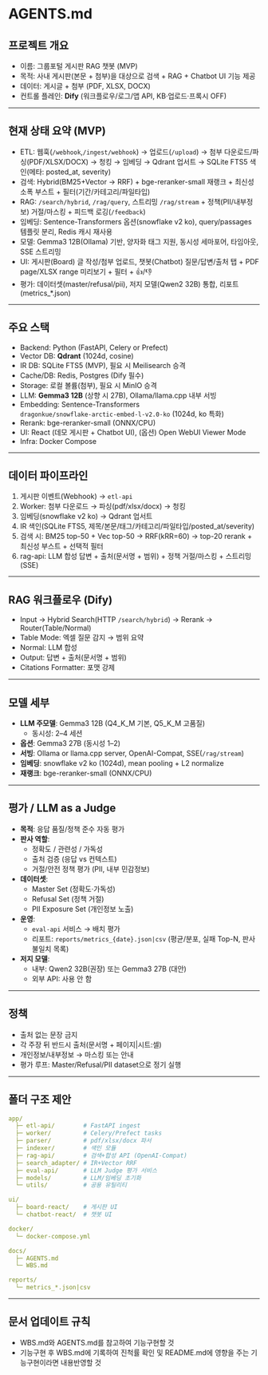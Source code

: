 # AGENTS.md

## 프로젝트 개요
- 이름: 그룹포털 게시판 RAG 챗봇 (MVP)
- 목적: 사내 게시판(본문 + 첨부)을 대상으로 검색 + RAG + Chatbot UI 기능 제공
- 데이터: 게시글 + 첨부 (PDF, XLSX, DOCX)
- 컨트롤 플레인: **Dify** (워크플로우/로그/앱 API, KB·업로드·프록시 OFF)

---

## 현재 상태 요약 (MVP)
- ETL: 웹훅(`/webhook`,`/ingest/webhook`) → 업로드(`/upload`) → 첨부 다운로드/파싱(PDF/XLSX/DOCX) → 청킹 → 임베딩 → Qdrant 업서트 → SQLite FTS5 색인(메타: posted_at, severity)
- 검색: Hybrid(BM25+Vector → RRF) + bge-reranker-small 재랭크 + 최신성 소폭 부스트 + 필터(기간/카테고리/파일타입)
- RAG: `/search/hybrid`, `/rag/query`, 스트리밍 `/rag/stream` + 정책(PII/내부정보) 거절/마스킹 + 피드백 로깅(`/feedback`)
- 임베딩: Sentence-Transformers 옵션(snowflake v2 ko), query/passages 템플릿 분리, Redis 캐시 재사용
- 모델: Gemma3 12B(Ollama) 기반, 양자화 태그 지원, 동시성 세마포어, 타임아웃, SSE 스트리밍
- UI: 게시판(Board) 글 작성/첨부 업로드, 챗봇(Chatbot) 질문/답변/출처 탭 + PDF page/XLSX range 미리보기 + 필터 + 👍/👎
- 평가: 데이터셋(master/refusal/pii), 저지 모델(Qwen2 32B) 통합, 리포트(metrics_*.json)

---

## 주요 스택
- Backend: Python (FastAPI, Celery or Prefect)
- Vector DB: **Qdrant** (1024d, cosine)
- IR DB: SQLite FTS5 (MVP), 필요 시 Meilisearch 승격
- Cache/DB: Redis, Postgres (Dify 필수)
- Storage: 로컬 볼륨(첨부), 필요 시 MinIO 승격
- LLM: **Gemma3 12B** (상향 시 27B), Ollama/llama.cpp 내부 서빙
- Embedding: Sentence-Transformers  
  `dragonkue/snowflake-arctic-embed-l-v2.0-ko` (1024d, ko 특화)
- Rerank: bge-reranker-small (ONNX/CPU)
- UI: React (데모 게시판 + Chatbot UI), (옵션) Open WebUI Viewer Mode
- Infra: Docker Compose

---

## 데이터 파이프라인
1. 게시판 이벤트(Webhook) → `etl-api`
2. Worker: 첨부 다운로드 → 파싱(pdf/xlsx/docx) → 청킹
3. 임베딩(snowflake v2 ko) → Qdrant 업서트
4. IR 색인(SQLite FTS5, 제목/본문/태그/카테고리/파일타입/posted_at/severity)
5. 검색 시: BM25 top-50 + Vec top-50 → RRF(kRR=60) → top-20 rerank + 최신성 부스트 + 선택적 필터
6. rag-api: LLM 합성 답변 + 출처(문서명 + 범위) + 정책 거절/마스킹 + 스트리밍(SSE)

---

## RAG 워크플로우 (Dify)
- Input → Hybrid Search(HTTP `/search/hybrid`) → Rerank → Router(Table/Normal)
- Table Mode: 엑셀 질문 감지 → 범위 요약
- Normal: LLM 합성
- Output: 답변 + 출처(문서명 + 범위)
- Citations Formatter: 포맷 강제

---

## 모델 세부
- **LLM 주모델**: Gemma3 12B (Q4_K_M 기본, Q5_K_M 고품질)  
  - 동시성: 2–4 세션
- **옵션**: Gemma3 27B (동시성 1–2)  
- **서빙**: Ollama or llama.cpp server, OpenAI-Compat, SSE(`/rag/stream`)
- **임베딩**: snowflake v2 ko (1024d), mean pooling + L2 normalize
- **재랭크**: bge-reranker-small (ONNX/CPU)

---

## 평가 / LLM as a Judge
- **목적**: 응답 품질/정책 준수 자동 평가
- **판사 역할**:
  - 정확도 / 관련성 / 가독성
  - 출처 검증 (응답 vs 컨텍스트)
  - 거절/안전 정책 평가 (PII, 내부 민감정보)
- **데이터셋**:
  - Master Set (정확도·가독성)
  - Refusal Set (정책 거절)
  - PII Exposure Set (개인정보 노출)
- **운영**:
  - `eval-api` 서비스 → 배치 평가
  - 리포트: `reports/metrics_{date}.json|csv` (평균/분포, 실패 Top-N, 판사 불일치 목록)
- **저지 모델**:
  - 내부: Qwen2 32B(권장) 또는 Gemma3 27B (대안)
  - 외부 API: 사용 안 함

---

## 정책
- 출처 없는 문장 금지
- 각 주장 뒤 반드시 출처(문서명 + 페이지|시트:셀)
- 개인정보/내부정보 → 마스킹 또는 안내
- 평가 루프: Master/Refusal/PII dataset으로 정기 실행

---

## 폴더 구조 제안
```yaml
app/
  ├─ etl-api/        # FastAPI ingest
  ├─ worker/         # Celery/Prefect tasks
  ├─ parser/         # pdf/xlsx/docx 파서
  ├─ indexer/        # 색인 모듈
  ├─ rag-api/        # 검색+합성 API (OpenAI-Compat)
  ├─ search_adapter/ # IR+Vector RRF
  ├─ eval-api/       # LLM Judge 평가 서비스
  ├─ models/         # LLM/임베딩 초기화
  └─ utils/          # 공용 유틸리티

ui/
  ├─ board-react/    # 게시판 UI
  └─ chatbot-react/  # 챗봇 UI

docker/
  └─ docker-compose.yml

docs/
  ├─ AGENTS.md
  └─ WBS.md

reports/
  └─ metrics_*.json|csv
```

---
## 문서 업데이트 규칙

- WBS.md와 AGENTS.md를 참고하여 기능구현할 것
- 기능구현 후 WBS.md에 기록하여 진척률 확인 및 README.md에 영향을 주는 기능구현이라면 내용반영할 것

